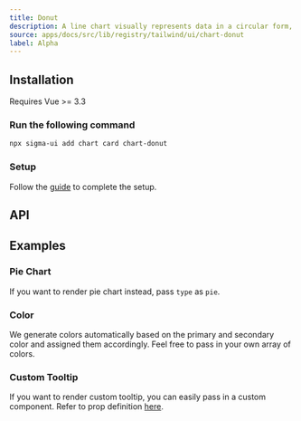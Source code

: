 ```yaml
---
title: Donut
description: A line chart visually represents data in a circular form, similar to a pie chart but with a central void, emphasizing proportions within categories.
source: apps/docs/src/lib/registry/tailwind/ui/chart-donut
label: Alpha
---
```


<ComponentPreview name="DonutChart"  />

## Installation

<Callout>
Requires Vue >= 3.3
</Callout>

<Steps>

### Run the following command

```bash
npx sigma-ui add chart card chart-donut
```

### Setup

Follow the [guide](/components/charts.html#installation) to complete the setup.

</Steps>

## API

<!-- @include: @/content/meta/DonutChart.md -->

## Examples

### Pie Chart

If you want to render pie chart instead, pass `type` as `pie`.

<ComponentPreview name="DonutChartPie"  />

### Color

We generate colors automatically based on the primary and secondary color and assigned them accordingly. Feel free to pass in your own array of colors.

<ComponentPreview name="DonutChartColor"  />

### Custom Tooltip

If you want to render custom tooltip, you can easily pass in a custom component. Refer to prop definition [here](/components/charts.html#custom-tooltip).

<ComponentPreview name="DonutChartCustomTooltip"  />

